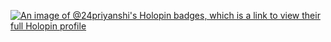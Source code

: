 [![An image of @24priyanshi's Holopin badges, which is a link to view their full Holopin profile](https://holopin.me/24priyanshi)](https://holopin.io/@24priyanshi)


